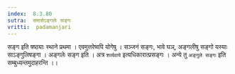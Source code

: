 ```yaml
---
index:  8.3.80
sutra:  समासेऽङ्गलेः सङ्गः
vritti:  padamanjari
---
```


सङ्ग इति षष्ठ्याः स्थाने प्रथमा । एवमुत्तरेष्वपि योगेषु । सञ्जनं सङ्गः, भावे घञ्, अङ्गलीषु सङ्गो यस्याः साऽङ्गुलिषङ्गा ।
अङ्गलेः सङ्ग इति । अत्र `शर्व्यवाये` इत्यधिकारात्प्रसङ्गः । अन्ये तु `अङ्गुले सङ्गः` इति सम्बुध्यन्तमुदाहरन्ति ।।
